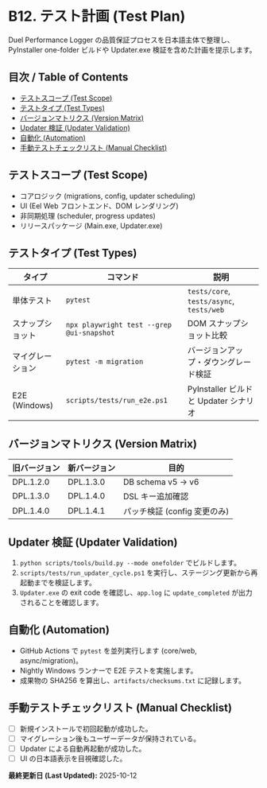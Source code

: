 # B12. テスト計画 (Test Plan)
Duel Performance Logger の品質保証プロセスを日本語主体で整理し、PyInstaller one-folder ビルドや Updater.exe 検証を含めた計画を提示します。

## 目次 / Table of Contents
- [テストスコープ (Test Scope)](#test-scope)
- [テストタイプ (Test Types)](#test-types)
- [バージョンマトリクス (Version Matrix)](#version-matrix)
- [Updater 検証 (Updater Validation)](#updater-validation)
- [自動化 (Automation)](#automation)
- [手動テストチェックリスト (Manual Checklist)](#manual-checklist)

## <a id="test-scope"></a>テストスコープ (Test Scope)
- コアロジック (migrations, config, updater scheduling)
- UI (Eel Web フロントエンド、DOM レンダリング)
- 非同期処理 (scheduler, progress updates)
- リリースパッケージ (Main.exe, Updater.exe)

## <a id="test-types"></a>テストタイプ (Test Types)
| タイプ | コマンド | 説明 |
|--------|----------|------|
| 単体テスト | `pytest` | `tests/core`, `tests/async`, `tests/web` |
| スナップショット | `npx playwright test --grep @ui-snapshot` | DOM スナップショット比較 |
| マイグレーション | `pytest -m migration` | バージョンアップ・ダウングレード検証 |
| E2E (Windows) | `scripts/tests/run_e2e.ps1` | PyInstaller ビルドと Updater シナリオ |

## <a id="version-matrix"></a>バージョンマトリクス (Version Matrix)
| 旧バージョン | 新バージョン | 目的 |
|---------------|--------------|------|
| DPL.1.2.0 | DPL.1.3.0 | DB schema v5 → v6 |
| DPL.1.3.0 | DPL.1.4.0 | DSL キー追加確認 |
| DPL.1.4.0 | DPL.1.4.1 | パッチ検証 (config 変更のみ) |

## <a id="updater-validation"></a>Updater 検証 (Updater Validation)
1. `python scripts/tools/build.py --mode onefolder` でビルドします。
2. `scripts/tests/run_updater_cycle.ps1` を実行し、ステージング更新から再起動までを検証します。
3. `Updater.exe` の exit code を確認し、`app.log` に `update_completed` が出力されることを確認します。

## <a id="automation"></a>自動化 (Automation)
- GitHub Actions で `pytest` を並列実行します (core/web, async/migration)。
- Nightly Windows ランナーで E2E テストを実施します。
- 成果物の SHA256 を算出し、`artifacts/checksums.txt` に記録します。

## <a id="manual-checklist"></a>手動テストチェックリスト (Manual Checklist)
- [ ] 新規インストールで初回起動が成功した。
- [ ] マイグレーション後もユーザーデータが保持されている。
- [ ] Updater による自動再起動が成功した。
- [ ] UI の日本語表示を目視確認した。

**最終更新日 (Last Updated):** 2025-10-12
